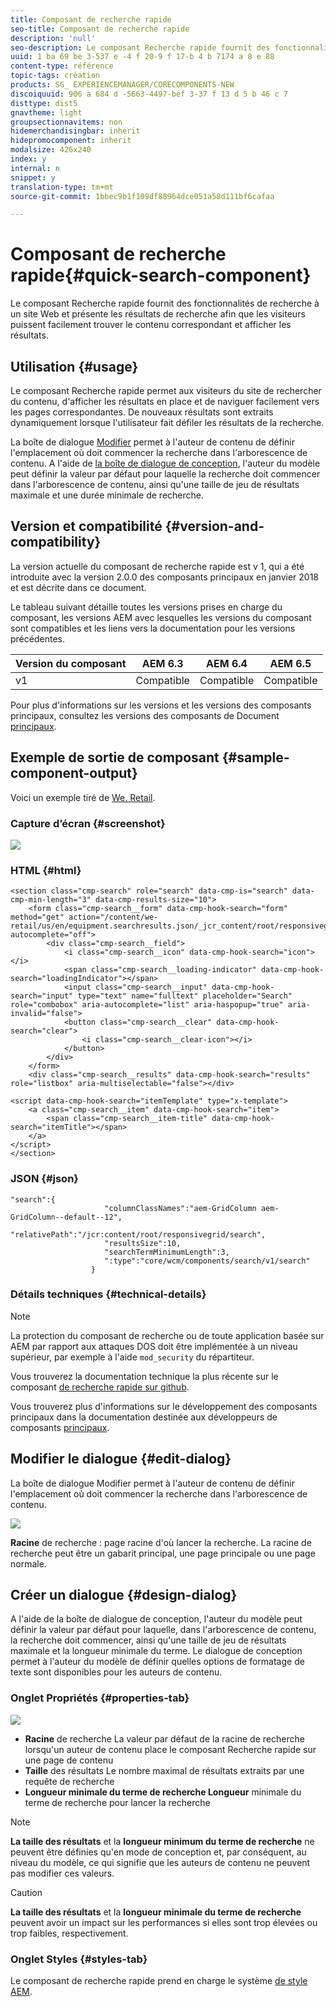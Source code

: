 ```yaml
---
title: Composant de recherche rapide
seo-title: Composant de recherche rapide
description: 'null'
seo-description: Le composant Recherche rapide fournit des fonctionnalités de recherche à un site Web et présente les résultats de recherche afin que les visiteurs puissent effectuer des recherches sur le site et filtrer les résultats.
uuid: 1 ba 69 be 3-537 e -4 f 20-9 f 17-b 4 b 7174 a 8 e 88
content-type: référence
topic-tags: création
products: SG_ EXPERIENCEMANAGER/CORECOMPONENTS-NEW
discoiquuid: 906 a 684 d -5663-4497-bef 3-37 f 13 d 5 b 46 c 7
disttype: dist5
gnavtheme: light
groupsectionnavitems: non
hidemerchandisingbar: inherit
hidepromocomponent: inherit
modalsize: 426x240
index: y
internal: n
snippet: y
translation-type: tm+mt
source-git-commit: 1bbec9b1f109df88964dce051a58d111bf6cafaa

---
```



# Composant de recherche rapide{#quick-search-component}

Le composant Recherche rapide fournit des fonctionnalités de recherche à un site Web et présente les résultats de recherche afin que les visiteurs puissent facilement trouver le contenu correspondant et afficher les résultats.

## Utilisation {#usage}

Le composant Recherche rapide permet aux visiteurs du site de rechercher du contenu, d&#39;afficher les résultats en place et de naviguer facilement vers les pages correspondantes. De nouveaux résultats sont extraits dynamiquement lorsque l&#39;utilisateur fait défiler les résultats de la recherche.

La boîte de dialogue [Modifier](#edit-dialog) permet à l&#39;auteur de contenu de définir l&#39;emplacement où doit commencer la recherche dans l&#39;arborescence de contenu. A l&#39;aide de [la boîte de dialogue de conception](#design-dialog), l&#39;auteur du modèle peut définir la valeur par défaut pour laquelle la recherche doit commencer dans l&#39;arborescence de contenu, ainsi qu&#39;une taille de jeu de résultats maximale et une durée minimale de recherche.

## Version et compatibilité {#version-and-compatibility}

La version actuelle du composant de recherche rapide est v 1, qui a été introduite avec la version 2.0.0 des composants principaux en janvier 2018 et est décrite dans ce document.

Le tableau suivant détaille toutes les versions prises en charge du composant, les versions AEM avec lesquelles les versions du composant sont compatibles et les liens vers la documentation pour les versions précédentes.

| Version du composant | AEM 6.3 | AEM 6.4 | AEM 6.5 |
|--- |--- |--- |--- |
| v1 | Compatible | Compatible | Compatible |

Pour plus d&#39;informations sur les versions et les versions des composants principaux, consultez les versions des composants de Document [principaux](versions.md).

## Exemple de sortie de composant {#sample-component-output}

Voici un exemple tiré de [We. Retail](https://helpx.adobe.com/experience-manager/6-5/sites/developing/using/we-retail.html).

### Capture d’écran {#screenshot}

![](assets/screen_shot_2018-01-19at094248.png)

### HTML {#html}

```
<section class="cmp-search" role="search" data-cmp-is="search" data-cmp-min-length="3" data-cmp-results-size="10">
    <form class="cmp-search__form" data-cmp-hook-search="form" method="get" action="/content/we-retail/us/en/equipment.searchresults.json/_jcr_content/root/responsivegrid/search" autocomplete="off">
        <div class="cmp-search__field">
            <i class="cmp-search__icon" data-cmp-hook-search="icon"></i>
            <span class="cmp-search__loading-indicator" data-cmp-hook-search="loadingIndicator"></span>
            <input class="cmp-search__input" data-cmp-hook-search="input" type="text" name="fulltext" placeholder="Search" role="combobox" aria-autocomplete="list" aria-haspopup="true" aria-invalid="false">
            <button class="cmp-search__clear" data-cmp-hook-search="clear">
                <i class="cmp-search__clear-icon"></i>
            </button>
        </div>
    </form>
    <div class="cmp-search__results" data-cmp-hook-search="results" role="listbox" aria-multiselectable="false"></div>
    
<script data-cmp-hook-search="itemTemplate" type="x-template">
    <a class="cmp-search__item" data-cmp-hook-search="item">
        <span class="cmp-search__item-title" data-cmp-hook-search="itemTitle"></span>
    </a>
</script>
</section>
```

### JSON {#json}

```
"search":{  
                     "columnClassNames":"aem-GridColumn aem-GridColumn--default--12",
                     "relativePath":"/jcr:content/root/responsivegrid/search",
                     "resultsSize":10,
                     "searchTermMinimumLength":3,
                     ":type":"core/wcm/components/search/v1/search"
                  }
```

### Détails techniques {#technical-details}

>[!NOTE]
>
>La protection du composant de recherche ou de toute application basée sur AEM par rapport aux attaques DOS doit être implémentée à un niveau supérieur, par exemple à l&#39;aide `mod_security` du répartiteur.

Vous trouverez la documentation technique la plus récente sur le composant [de recherche rapide sur github](https://github.com/adobe/aem-core-wcm-components/blob/master/content/src/content/jcr_root/apps/core/wcm/components/search/v1/search).

Vous trouverez plus d&#39;informations sur le développement des composants principaux dans la documentation destinée aux développeurs de composants [principaux](developing.md).

## Modifier le dialogue {#edit-dialog}

La boîte de dialogue Modifier permet à l&#39;auteur de contenu de définir l&#39;emplacement où doit commencer la recherche dans l&#39;arborescence de contenu.

![](assets/screen_shot_2018-04-03at120132.png)

**Racine** de recherche : page racine d&#39;où lancer la recherche. La racine de recherche peut être un gabarit principal, une page principale ou une page normale.

## Créer un dialogue {#design-dialog}

A l&#39;aide de la boîte de dialogue de conception, l&#39;auteur du modèle peut définir la valeur par défaut pour laquelle, dans l&#39;arborescence de contenu, la recherche doit commencer, ainsi qu&#39;une taille de jeu de résultats maximale et la longueur minimale du terme. Le dialogue de conception permet à l&#39;auteur du modèle de définir quelles options de formatage de texte sont disponibles pour les auteurs de contenu.

### Onglet Propriétés {#properties-tab}

![](assets/screen_shot_2018-04-03at120028.png)

* **Racine**
de recherche La valeur par défaut de la racine de recherche lorsqu&#39;un auteur de contenu place le composant Recherche rapide sur une page de contenu
* **Taille**
des résultats Le nombre maximal de résultats extraits par une requête de recherche
* **Longueur minimale du terme de recherche Longueur** minimale du terme de recherche pour lancer la recherche

>[!NOTE]
>
>**La taille des résultats** et la **longueur minimum du terme de recherche** ne peuvent être définies qu&#39;en mode de conception et, par conséquent, au niveau du modèle, ce qui signifie que les auteurs de contenu ne peuvent pas modifier ces valeurs.

>[!CAUTION]
>
>**La taille des résultats** et la **longueur minimale du terme de recherche** peuvent avoir un impact sur les performances si elles sont trop élevées ou trop faibles, respectivement.

### Onglet Styles {#styles-tab}

Le composant de recherche rapide prend en charge le système [de style AEM](authoring.md#component-styling).